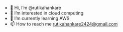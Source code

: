 - 👋 Hi, I’m @rutikahankare
- 👀 I’m interested in cloud computing
- 🌱 I’m currently learning AWS
- 📫 How to reach me rutikahankare2424@gmail.com

<!---
rutikahankare/rutikahankare is a ✨ special ✨ repository because its `README.md` (this file) appears on your GitHub profile.
You can click the Preview link to take a look at your changes.
--->
